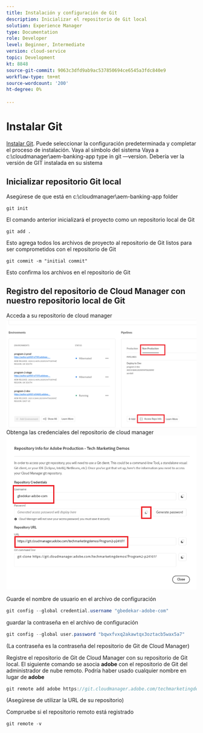 ```yaml
---
title: Instalación y configuración de Git
description: Inicializar el repositorio de Git local
solution: Experience Manager
type: Documentation
role: Developer
level: Beginner, Intermediate
version: cloud-service
topic: Development
kt: 8848
source-git-commit: 9063c3dfd9ab9ac537850694ce6545a3fdc840e9
workflow-type: tm+mt
source-wordcount: '200'
ht-degree: 0%

---
```


# Instalar Git


[Instalar Git](https://git-scm.com/downloads). Puede seleccionar la configuración predeterminada y completar el proceso de instalación.
Vaya al símbolo del sistema Vaya a c:\cloudmanager\aem-banking-app type in git —version. Debería ver la versión de GIT instalada en su sistema

## Inicializar repositorio Git local

Asegúrese de que está en c:\cloudmanager\aem-banking-app folder

```
git init
```

El comando anterior inicializará el proyecto como un repositorio local de Git

```
git add .
```

Esto agrega todos los archivos de proyecto al repositorio de Git listos para ser comprometidos con el repositorio de Git

```
git commit -m "initial commit"
```

Esto confirma los archivos en el repositorio de Git



## Registro del repositorio de Cloud Manager con nuestro repositorio local de Git

Acceda a su repositorio de cloud manager
![acceder a la información de la rep](assets/cloud-manager-repo.png)
Obtenga las credenciales del repositorio de cloud manager
![get-credentials](assets/cloud-manager-repo1.png)

Guarde el nombre de usuario en el archivo de configuración

```java
git config --global credential.username "gbedekar-adobe-com"
```

guardar la contraseña en el archivo de configuración

```java
git config --global user.password "bqwxfvxq2akawtqx3oztacb5wax5a7"
```

(La contraseña es la contraseña del repositorio de Git de Cloud Manager)

Registre el repositorio de Git de Cloud Manager con su repositorio de Git local. El siguiente comando se asocia **adobe** con el repositorio de Git del administrador de nube remoto. Podría haber usado cualquier nombre en lugar de **adobe**


```java
git remote add adobe https://git.cloudmanager.adobe.com/techmarketingdemos/Program2-p24107/
```

(Asegúrese de utilizar la URL de su repositorio)

Compruebe si el repositorio remoto está registrado

```java
git remote -v
```



